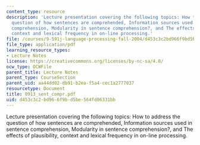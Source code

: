 ```yaml
---
content_type: resource
description: 'Lecture presentation covering the following topics: How to address the
  question of how sentences are comprehended, Information sources used in sentence
  comprehension, Modularity in sentence comprehension?, and The effects of plausibility,
  context and lexical frequency in on-line processing.'
file: /courses/9-591j-language-processing-fall-2004/d453c3c2bd966f9bd5be564fd06331bb_0913_sent_compr.pdf
file_type: application/pdf
learning_resource_types:
- Lecture Notes
license: https://creativecommons.org/licenses/by-nc-sa/4.0/
ocw_type: OCWFile
parent_title: Lecture Notes
parent_type: CourseSection
parent_uid: aa44dd02-db91-b2ea-f5a4-cec1a2777037
resourcetype: Document
title: 0913_sent_compr.pdf
uid: d453c3c2-bd96-6f9b-d5be-564fd06331bb
---
```

Lecture presentation covering the following topics: How to address the question of how sentences are comprehended, Information sources used in sentence comprehension, Modularity in sentence comprehension?, and The effects of plausibility, context and lexical frequency in on-line processing.